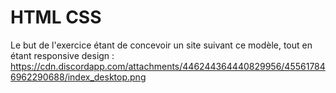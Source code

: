 # HTML CSS

Le but de l'exercice étant de concevoir un site suivant ce modèle, tout en étant responsive design :
https://cdn.discordapp.com/attachments/446244364440829956/455617846962290688/index_desktop.png
